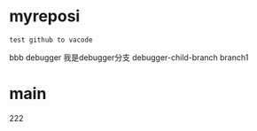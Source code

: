 # myreposi
 ```
 test github to vacode
 ```
 bbb
 debugger
 我是debugger分支
 debugger-child-branch
 branch1
# main
222
